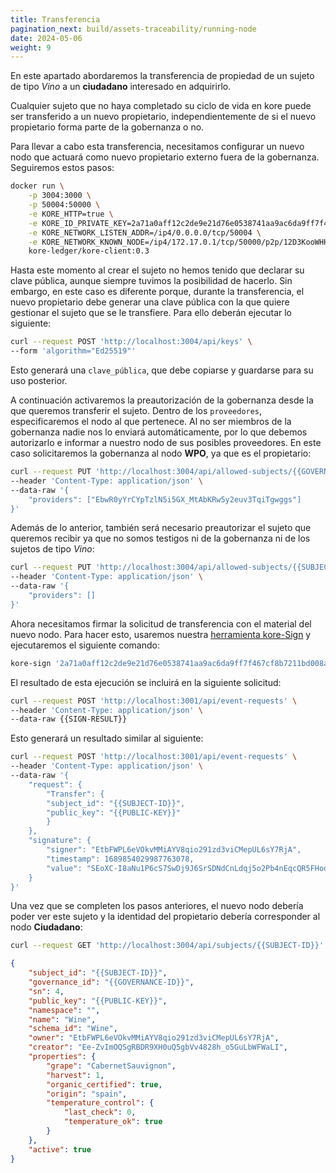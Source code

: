 ```yaml
---
title: Transferencia
pagination_next: build/assets-traceability/running-node
date: 2024-05-06
weight: 9
---
```

En este apartado abordaremos la transferencia de propiedad de un sujeto de tipo *Vino* a un **ciudadano** interesado en adquirirlo.

Cualquier sujeto que no haya completado su ciclo de vida en kore puede ser transferido a un nuevo propietario, independientemente de si el nuevo propietario forma parte de la gobernanza o no.

Para llevar a cabo esta transferencia, necesitamos configurar un nuevo nodo que actuará como nuevo propietario externo fuera de la gobernanza. Seguiremos estos pasos:

```bash
docker run \
    -p 3004:3000 \
    -p 50004:50000 \
    -e KORE_HTTP=true \
    -e KORE_ID_PRIVATE_KEY=2a71a0aff12c2de9e21d76e0538741aa9ac6da9ff7f467cf8b7211bd008a3198 \
    -e KORE_NETWORK_LISTEN_ADDR=/ip4/0.0.0.0/tcp/50004 \
    -e KORE_NETWORK_KNOWN_NODE=/ip4/172.17.0.1/tcp/50000/p2p/12D3KooWHHjN5vKSKeCWiBG3gHaDRDp6YzsEgu9iTesYqrWxAgFk \
    kore-ledger/kore-client:0.3
```

Hasta este momento al crear el sujeto no hemos tenido que declarar su clave pública, aunque siempre tuvimos la posibilidad de hacerlo. Sin embargo, en este caso es diferente porque, durante la transferencia, el nuevo propietario debe generar una clave pública con la que quiere gestionar el sujeto que se le transfiere. Para ello deberán ejecutar lo siguiente:

```bash
curl --request POST 'http://localhost:3004/api/keys' \
--form 'algorithm="Ed25519"'
```

Esto generará una `clave_pública`, que debe copiarse y guardarse para su uso posterior.

A continuación activaremos la preautorización de la gobernanza desde la que queremos transferir el sujeto. Dentro de los `proveedores`, especificaremos el nodo al que pertenece. Al no ser miembros de la gobernanza nadie nos lo enviará automáticamente, por lo que debemos autorizarlo e informar a nuestro nodo de sus posibles proveedores. En este caso solicitaremos la gobernanza al nodo **WPO**, ya que es el propietario:

```bash
curl --request PUT 'http://localhost:3004/api/allowed-subjects/{{GOVERNANCE-ID}}' \
--header 'Content-Type: application/json' \
--data-raw '{
    "providers": ["EbwR0yYrCYpTzlN5i5GX_MtAbKRw5y2euv3TqiTgwggs"]
}'
```

Además de lo anterior, también será necesario preautorizar el sujeto que queremos recibir ya que no somos testigos ni de la gobernanza ni de los sujetos de tipo *Vino*:

```bash
curl --request PUT 'http://localhost:3004/api/allowed-subjects/{{SUBJECT-ID}}' \
--header 'Content-Type: application/json' \
--data-raw '{
    "providers": []
}'
```

Ahora necesitamos firmar la solicitud de transferencia con el material del nuevo nodo. Para hacer esto, usaremos nuestra [herramienta kore-Sign](../../../docs/learn/tools/_index.md#kore-sign) y ejecutaremos el siguiente comando:

```bash
kore-sign '2a71a0aff12c2de9e21d76e0538741aa9ac6da9ff7f467cf8b7211bd008a3198' '{"Transfer":{"subject_id":"{{SUBJECT-ID}}","public_key":"{{PUBLIC-KEY}}"}}'
```

El resultado de esta ejecución se incluirá en la siguiente solicitud:

```bash
curl --request POST 'http://localhost:3001/api/event-requests' \
--header 'Content-Type: application/json' \
--data-raw {{SIGN-RESULT}}
```

Esto generará un resultado similar al siguiente:

```bash
curl --request POST 'http://localhost:3001/api/event-requests' \
--header 'Content-Type: application/json' \
--data-raw '{
    "request": {
        "Transfer": {
        "subject_id": "{{SUBJECT-ID}}",
        "public_key": "{{PUBLIC-KEY}}"
        }
    },
    "signature": {
        "signer": "EtbFWPL6eVOkvMMiAYV8qio291zd3viCMepUL6sY7RjA",
        "timestamp": 1689854029987763078,
        "value": "SEoXC-I8aNu1P6cS7SwDj9J6SrSDNdCnLdqj5o2Pb4nEqcQR5FHooO5qHwuQUd9FQPLWmHZ_3D2uNEzxRMSGYlCQ"
    }
}'
```

Una vez que se completen los pasos anteriores, el nuevo nodo debería poder ver este sujeto y la identidad del propietario debería corresponder al nodo **Ciudadano**:

```bash
curl --request GET 'http://localhost:3004/api/subjects/{{SUBJECT-ID}}'
```

```json
{
    "subject_id": "{{SUBJECT-ID}}",
    "governance_id": "{{GOVERNANCE-ID}}",
    "sn": 4,
    "public_key": "{{PUBLIC-KEY}}",
    "namespace": "",
    "name": "Wine",
    "schema_id": "Wine",
    "owner": "EtbFWPL6eVOkvMMiAYV8qio291zd3viCMepUL6sY7RjA",
    "creator": "Ee-ZvImOQSgRBDR9XH0uQ5gbVv4828h_o5GuLbWFWaLI",
    "properties": {
        "grape": "CabernetSauvignon",
        "harvest": 1,
        "organic_certified": true,
        "origin": "spain",
        "temperature_control": {
            "last_check": 0,
            "temperature_ok": true
        }
    },
    "active": true
}
```